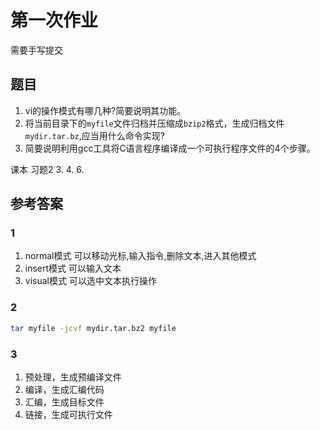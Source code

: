 # 第一次作业

需要手写提交

## 题目

1. vi的操作模式有哪几种?简要说明其功能。
2. 将当前目录下的`myfile`文件归档并压缩成`bzip2`格式，生成归档文件`mydir.tar.bz`,应当用什么命令实现?
3. 简要说明利用gcc工具将C语言程序编译成一个可执行程序文件的4个步骤。

课本 习题2 3. 4. 6.

## 参考答案

### 1

1. normal模式
    可以移动光标,输入指令,删除文本,进入其他模式
2. insert模式
    可以输入文本
3. visual模式
    可以选中文本执行操作

### 2

```bash
tar myfile -jcvf mydir.tar.bz2 myfile
```

### 3

1. 预处理，生成预编译文件
2. 编译，生成汇编代码
3. 汇编，生成目标文件
4. 链接，生成可执行文件
